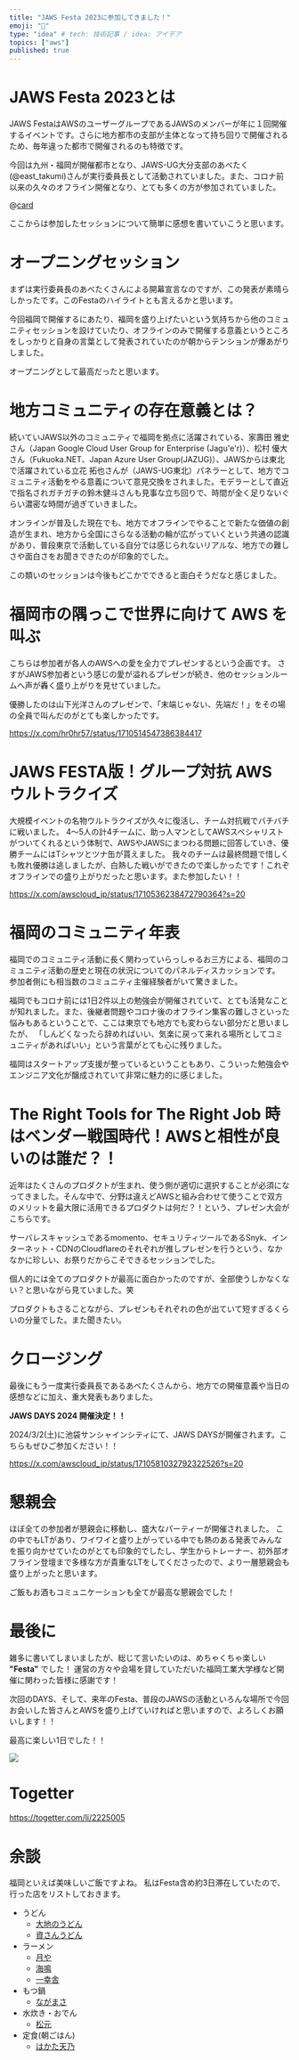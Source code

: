 ```yaml
---
title: "JAWS Festa 2023に参加してきました！"
emoji: "📝"
type: "idea" # tech: 技術記事 / idea: アイデア
topics: ["aws"]
published: true
---
```


# JAWS Festa 2023とは
JAWS FestaはAWSのユーザーグループであるJAWSのメンバーが年に１回開催するイベントです。さらに地方都市の支部が主体となって持ち回りで開催されるため、毎年違った都市で開催されるのも特徴です。

今回は九州・福岡が開催都市となり、JAWS-UG大分支部のあべたく(@east_takumi)さんが実行委員長として活動されていました。また、コロナ前以来の久々のオフライン開催となり、とても多くの方が参加されていました。

@[card](https://jft2023.jaws-ug.jp/)

ここからは参加したセッションについて簡単に感想を書いていこうと思います。


# オープニングセッション
まずは実行委員長のあべたくさんによる開幕宣言なのですが、この発表が素晴らしかったです。このFestaのハイライトとも言えるかと思います。

今回福岡で開催するにあたり、福岡を盛り上げたいという気持ちから他のコミュニティセッションを設けていたり、オフラインのみで開催する意義というところをしっかりと自身の言葉として発表されていたのが朝からテンションが爆あがりしました。

オープニングとして最高だったと思います。


# 地方コミュニティの存在意義とは？
続いていJAWS以外のコミュニティで福岡を拠点に活躍されている、家壽田 雅史さん（Japan Google Cloud User Group for Enterprise (Jagu'e'r)）、松村 優大さん（Fukuoka.NET、Japan Azure User Group(JAZUG)）、JAWSからは東北で活躍されている立花 拓也さんが（JAWS-UG東北）パネラーとして、地方でコミュニティ活動をやる意義について意見交換をされました。モデラーとして直近で指名されガチガチの鈴木健斗さんも見事な立ち回りで、時間が全く足りないぐらい濃密な時間が過ぎていきました。

オンラインが普及した現在でも、地方でオフラインでやることで新たな価値の創造が生まれ、地方から全国にさらなる活動の輪が広がっていくという共通の認識があり、普段東京で活動している自分では感じられないリアルな、地方での難しさや面白さをお聞きできたのが印象的でした。

この類いのセッションは今後もどこかでできると面白そうだなと感じました。


# 福岡市の隅っこで世界に向けて AWS を叫ぶ
こちらは参加者が各人のAWSへの愛を全力でプレゼンするという企画です。
さすがJAWS参加者という感じの愛が溢れるプレゼンが続き、他のセッションルームへ声が轟く盛り上がりを見せていました。

優勝したのは山下光洋さんのプレゼンで、「末端じゃない、先端だ！」をその場の全員で叫んだのがとても楽しかったです。

https://x.com/hr0hr57/status/1710514547386384417


# JAWS FESTA版！グループ対抗 AWS ウルトラクイズ
大規模イベントの名物ウルトラクイズが久々に復活し、チーム対抗戦でバチバチに戦いました。
4〜5人の計4チームに、助っ人マンとしてAWSスペシャリストがついてくれるという体制で、AWSやJAWSにまつわる問題に回答していき、優勝チームにはTシャツとツナ缶が貰えました。
我々のチームは最終問題で惜しくも敗れ優勝は逃しましたが、白熱した戦いができたので楽しかったです！これぞオフラインでの盛り上がりだったと思います。また参加したい！！

https://x.com/awscloud_jp/status/1710536238472790364?s=20


# 福岡のコミュニティ年表
福岡でのコミュニティ活動に長く関わっていらっしゃるお三方による、福岡のコミュニティ活動の歴史と現在の状況についてのパネルディスカッションです。
参加者側にも相当数のコミュニティ主催経験者がいて驚きました。

福岡でもコロナ前には1日2件以上の勉強会が開催されていて、とても活発なことが知れました。また、後継者問題やコロナ後のオフライン集客の難しさといった悩みもあるということで、ここは東京でも地方でも変わらない部分だと思いましたが、
「しんどくなったら辞めればいい、気楽に戻って来れる場所としてコミュニティがあればいい」という言葉がとても心に残りました。

福岡はスタートアップ支援が整っているということもあり、こういった勉強会やエンジニア文化が醸成されていて非常に魅力的に感じました。


# The Right Tools for The Right Job 時はベンダー戦国時代！AWSと相性が良いのは誰だ？！
近年はたくさんのプロダクトが生まれ、使う側が適切に選択することが必須になってきました。そんな中で、分野は違えどAWSと組み合わせて使うことで双方のメリットを最大限に活用できるプロダクトは何だ？！という、プレゼン大会がこちらです。

サーバレスキャッシュであるmomento、セキュリティツールであるSnyk、インターネット・CDNのCloudflareのそれぞれが推しプレゼンを行うという、なかなかに珍しい、お祭りだからこそできるセッションでした。

個人的には全てのプロダクトが最高に面白かったのですが、全部使うしかなくない？と思いながら見ていました。笑

プロダクトもさることながら、プレゼンもそれぞれの色が出ていて短すぎるくらいの分量でした。また聞きたい。


# クロージング
最後にもう一度実行委員長であるあべたくさんから、地方での開催意義や当日の感想などに加え、重大発表もありました。

**JAWS DAYS 2024 開催決定！！**

2024/3/2(土)に池袋サンシャインシティにて、JAWS DAYSが開催されます。こちらもぜひご参加ください！！

https://x.com/awscloud_jp/status/1710581032792322526?s=20


# 懇親会
ほぼ全ての参加者が懇親会に移動し、盛大なパーティーが開催されました。
この中でもLTがあり、ワイワイと盛り上がっている中でも熱のある発表でみんなを振り向かせていたのがとても印象的でしたし、学生からトレーナー、初外部オフライン登壇まで多様な方が貴重なLTをしてくださったので、より一層懇親会も盛り上がったと思います。

ご飯もお酒もコミュニケーションも全てが最高な懇親会でした！


# 最後に
雑多に書いてしまいましたが、総じて言いたいのは、めちゃくちゃ楽しい **"Festa"** でした！
運営の方々や会場を貸していただいた福岡工業大学様など開催に関わった皆様に感謝です！

次回のDAYS、そして、来年のFesta、普段のJAWSの活動といろんな場所で今回お会いした皆さんとAWSを盛り上げていければと思いますので、よろしくお願いします！！

最高に楽しい1日でした！！

![](https://storage.googleapis.com/zenn-user-upload/e86b7721abcd-20231009.jpeg)


# Togetter
https://togetter.com/li/2225005


# 余談
福岡といえば美味しいご飯ですよね。
私はFesta含め約3日滞在していたので、行った店をリストしておきます。

* うどん
    * [大地のうどん](https://daichinoudon.com/)
    * [資さんうどん](https://www.sukesanudon.com/)
* ラーメン
    * [月や](https://tsuki-ya.net/)
    * [海鳴](https://ramen-unari.com/)
    * [一幸舎](https://www.ikkousha.com/)
* もつ鍋
    * [ながまさ](http://nagamasa-hakata.com/)
* 水炊き・おでん
    * [松元](https://xn--z4q38b609a154c.com/)
* 定食(朝ごはん)
    * [はかた天乃](https://hakata.jp-kitte.jp/shop/index.jsp?bf=1&fmt=6&shopid=400)
